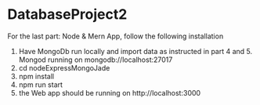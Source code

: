 # DatabaseProject2

For the last part: Node & Mern App, follow the following installation

1. Have MongoDb run locally and import data as instructed in part 4 and 5. Mongod running on mongodb://localhost:27017
2. cd nodeExpressMongoJade
3. npm install
4. npm run start
5. the Web app should be running on http://localhost:3000
